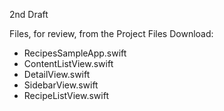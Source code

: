 2nd Draft

Files, for review, from the Project Files Download:
* RecipesSampleApp.swift
* ContentListView.swift
* DetailView.swift
* SidebarView.swift
* RecipeListView.swift
